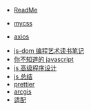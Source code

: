 -   [ReadMe](/)
    <!-- - [resume](/resume/index.html)   -->
    <!-- - [小程序](/mini-pro/index.md)  -->

*   [mycss](/mycss/index.html)

-   [axios](/axios/index.md)
<!-- - [array](/array/index.md)  -->

*   [js-dom 编程艺术读书笔记](/JS-DOM编程艺术/index.md)
*   [你不知道的 javascript](/你不知道的javascript/)
*   [js 高级程序设计](/js高级程序设计/)
*   [js 总结](/js总结/)
*   [prettier](/prettier/)
*   [arcgis](/arcgis/)
*   [适配](/rem/)
